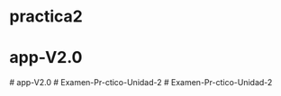 # practica2
# app-V2.0
#   a p p - V 2 . 0  
 #   E x a m e n - P r - c t i c o - U n i d a d - 2  
 #   E x a m e n - P r - c t i c o - U n i d a d - 2  
 